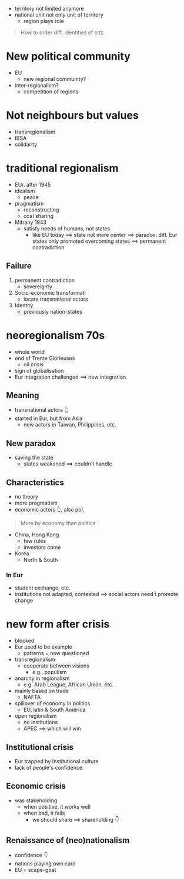- territory not limited anymore
- national unit not only unit of territory
    - region plays role

> How to order diff. identities of citz.

# New political community

- EU
    - new regional community?
- inter-regionalism?
    - competition of regions 

# Not neighbours but values

- transregionalism 
- IBSA
- solidarity

# traditional regionalism

- EUr. after 1945
- idealism
    - peace
- pragmatism
    - reconstructing
    - coal sharing
- Mitrany 1943
    - satisfy needs of humans, not states
        - like EU today
$\implies$ state not more center
$\implies$ paradox: <hl>diff. Eur states only promoted </hl> overcoming states
$\implies$ permanent contradiction

## Failure

1. permanent contradiction
    - sovereignty
2. Socio-economic transformati
    - locate transnational actors
3. Identity
    - previously nation-states 

# neoregionalism 70s

- whole world
- end of Trente Glorieuses
    - oil crisis
- sign of globalisation
- Eur integration challenged
$\implies$ new integration

## Meaning

- transnational actors 👆
- started in Eur, but from Asia
    - new actors in Taiwan, Philippines, etc.

## New paradox

- saving the state
    - states weakened $\implies$ couldn't handle

## Characteristics

- no theory
- more pragmatism
- economic actors 👆, also pol.

> More by economy than politics

- China, Hong Kong
    - few rules
    - investors come
- Korea
    - North & South

### In Eur

- student exchange, etc.
- institutions not adapted, contested
$\implies$ social actors need t promote change

# new form after crisis

- blocked
- Eur used to be example
    - patterns = now questioned
- transregionalism
    - cooperate between visions
        - e.g., populism
- anarchy in regionalism
    - e.g. Arab League, African Union, etc.
- mainly based on trade
    - NAFTA
- spillover of economy in politics
    - EU, latin & South America
- open regionalism
    - no institutions
    - APEC
$\implies$ which will win

## Institutional crisis

- Eur trapped by Institutional culture
- lack of people's confidence

## Economic crisis

- was stakeholding
    - when positive, it works well
    - when bad, it fails
        - we should share
        $\implies$ shareholding 👇

## Renaissance of (neo)nationalism

- confidence 👇
- nations playing own card 
- EU = scape-goat 
